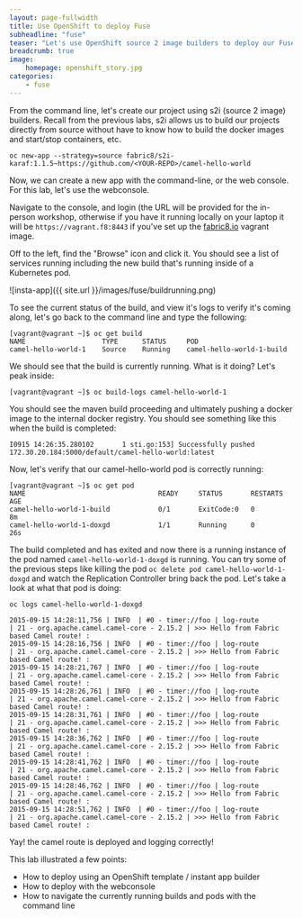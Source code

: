 ```yaml
---
layout: page-fullwidth
title: Use OpenShift to deploy Fuse
subheadline: "fuse"
teaser: "Let's use OpenShift source 2 image builders to deploy our Fuse application"
breadcrumb: true
image:
    homepage: openshift_story.jpg
categories:
    - fuse
---
```


From the command line, let's create our project using s2i (source 2 image) builders. Recall from the previous labs,
s2i allows us to build our projects directly from source without have to know how to build the docker images and 
start/stop containers, etc. 

    oc new-app --strategy=source fabric8/s2i-karaf:1.1.5~https://github.com/<YOUR-REPO>/camel-hello-world 
    
Now, we can create a new app with the command-line, or the web console. For this lab, let's use the webconsole.

Navigate to the console, and login (the URL will be provided for the in-person workshop, otherwise if you have it running locally on your laptop it will be `https://vagrant.f8:8443` if you've set up the [fabric8.io](http://fabric8.io) vagrant image.



Off to the left, find the "Browse" icon and click it. You should see a list of services running including the new build that's running inside of a Kubernetes pod.

![insta-app]({{ site.url }}/images/fuse/buildrunning.png)

To see the current status of the build, and view it's logs to verify it's coming along, let's go back to the command line and type the following:

    [vagrant@vagrant ~]$ oc get build
    NAME                   TYPE      STATUS     POD
    camel-hello-world-1    Source    Running    camel-hello-world-1-build
    
We should see that the build is currently running. What is it doing? Let's peak inside:

    [vagrant@vagrant ~]$ oc build-logs camel-hello-world-1
    
You should see the maven build proceeding and ultimately pushing a docker image to the internal docker registry. You should see something like this when the build is completed:

    I0915 14:26:35.280102       1 sti.go:153] Successfully pushed 172.30.20.184:5000/default/camel-hello-world:latest
    
    
Now, let's verify that our camel-hello-world pod is correctly running:

    [vagrant@vagrant ~]$ oc get pod
    NAME                                 READY     STATUS       RESTARTS   AGE
    camel-hello-world-1-build            0/1       ExitCode:0   0          8m
    camel-hello-world-1-doxgd            1/1       Running      0          26s
    
The build completed and has exited and now there is a running instance of the pod named `camel-hello-world-1-doxgd` is running. You can try some of the previous steps like killing the pod `oc delete pod camel-hello-world-1-doxgd` and watch the Replication Controller bring back the pod. Let's take a look at what that pod is doing:
 
 
    oc logs camel-hello-world-1-doxgd
    
    2015-09-15 14:28:11,756 | INFO  | #0 - timer://foo | log-route                        | 21 - org.apache.camel.camel-core - 2.15.2 | >>> Hello from Fabric based Camel route! : 
    2015-09-15 14:28:16,756 | INFO  | #0 - timer://foo | log-route                        | 21 - org.apache.camel.camel-core - 2.15.2 | >>> Hello from Fabric based Camel route! : 
    2015-09-15 14:28:21,767 | INFO  | #0 - timer://foo | log-route                        | 21 - org.apache.camel.camel-core - 2.15.2 | >>> Hello from Fabric based Camel route! : 
    2015-09-15 14:28:26,761 | INFO  | #0 - timer://foo | log-route                        | 21 - org.apache.camel.camel-core - 2.15.2 | >>> Hello from Fabric based Camel route! : 
    2015-09-15 14:28:31,761 | INFO  | #0 - timer://foo | log-route                        | 21 - org.apache.camel.camel-core - 2.15.2 | >>> Hello from Fabric based Camel route! : 
    2015-09-15 14:28:36,762 | INFO  | #0 - timer://foo | log-route                        | 21 - org.apache.camel.camel-core - 2.15.2 | >>> Hello from Fabric based Camel route! : 
    2015-09-15 14:28:41,762 | INFO  | #0 - timer://foo | log-route                        | 21 - org.apache.camel.camel-core - 2.15.2 | >>> Hello from Fabric based Camel route! : 
    2015-09-15 14:28:46,762 | INFO  | #0 - timer://foo | log-route                        | 21 - org.apache.camel.camel-core - 2.15.2 | >>> Hello from Fabric based Camel route! : 
    2015-09-15 14:28:51,762 | INFO  | #0 - timer://foo | log-route                        | 21 - org.apache.camel.camel-core - 2.15.2 | >>> Hello from Fabric based Camel route! : 
    
    
Yay! the camel route is deployed and logging correctly!

This lab illustrated a few points:

* How to deploy using an OpenShift template / instant app builder
* How to deploy with the webconsole
* How to navigate the currently running builds and pods with the command line